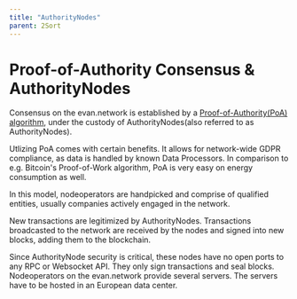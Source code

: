 ```yaml
---
title: "AuthorityNodes"
parent: 2Sort
---
```

# Proof-of-Authority Consensus & AuthorityNodes

Consensus on the evan.network is established by a [Proof-of-Authority(PoA) algorithm](https://wiki.parity.io/Aura.html), under the custody of AuthorityNodes(also referred to as AuthorityNodes).

Utlizing PoA comes with certain benefits. It allows for network-wide GDPR compliance, as data is handled by known Data Processors. In comparison to e.g. Bitcoin's Proof-of-Work algorithm, PoA is very easy on energy consumption as well.

In this model, nodeoperators are handpicked and comprise of qualified entities, usually companies actively engaged in the network.

New transactions are legitimized by AuthorityNodes. Transactions broadcasted to the network are received by the nodes and signed into new blocks, adding them to the blockchain.

Since AuthorityNode security is critical, these nodes have no open ports to any RPC or Websocket API. They only sign transactions and seal blocks. Nodeoperators on the evan.network provide several servers.
The servers have to be hosted in an European data center.
